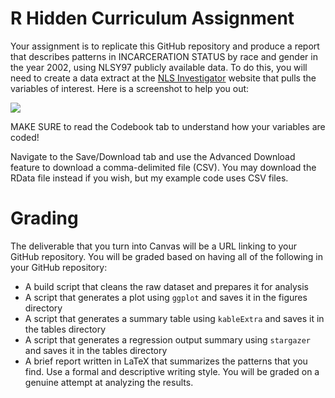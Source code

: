 # R Hidden Curriculum Assignment

Your assignment is to replicate this GitHub repository and produce a report that describes patterns in INCARCERATION STATUS by race and gender in the year 2002, using NLSY97 publicly available data. To do this, you will need to create a data extract at the [NLS Investigator](https://www.nlsinfo.org/investigator/pages/search) website that pulls the variables of interest. Here is a screenshot to help you out:

![](https://raw.githubusercontent.com/nateybear/causal-inference-2022/main/writing/rdemo_assets/NLSY97%20Investigator.png)

MAKE SURE to read the Codebook tab to understand how your variables are coded!

Navigate to the Save/Download tab and use the Advanced Download feature to download a comma-delimited file (CSV). You may download the RData file instead if you wish, but my example code uses CSV files.

# Grading

The deliverable that you turn into Canvas will be a URL linking to your GitHub repository. You will be graded based on having all of the following in your GitHub repository:

* A build script that cleans the raw dataset and prepares it for analysis
* A script that generates a plot using `ggplot` and saves it in the figures directory
* A script that generates a summary table using `kableExtra` and saves it in the tables directory
* A script that generates a regression output summary using `stargazer` and saves it in the tables directory
* A brief report written in LaTeX that summarizes the patterns that you find. Use a formal and descriptive writing style. You will be graded on a genuine attempt at analyzing the results.
